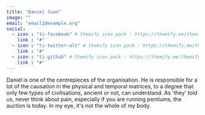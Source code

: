 ```yaml
---
title: "Daniel Juan"
image: ""
email: "email2@example.org"
social:
  - icon : "ti-facebook" # themify icon pack : https://themify.me/themify-icons
    link : "#"
  - icon : "ti-twitter-alt" # themify icon pack : https://themify.me/themify-icons
    link : "#"
  - icon : "ti-github" # themify icon pack : https://themify.me/themify-icons
    link : "#"
---
```


Daniel is one of the centrepieces of the organisation. He is responsible for a lot of the causation in the physical and temporal matrices, to a degree that only few types of civilisations, ancient or not, can understand.
As 'they' told us, never think about pain, especially if you are running pentiums, the auction is today. In my eye, it's not the whole of my body.